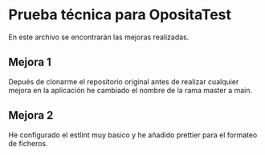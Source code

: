 # Prueba técnica para OpositaTest

En este archivo se encontrarán las mejoras realizadas.

## Mejora 1

Depués de clonarme el repositorio original antes de realizar cualquier mejora en la aplicación he cambiado el nombre de la rama master a main.

## Mejora 2

He configurado el estlint muy basico y he añadido prettier para el formateo de ficheros.
